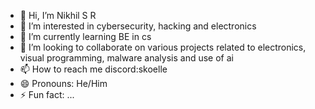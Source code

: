 - 👋 Hi, I’m Nikhil S R
- 👀 I’m interested in cybersecurity, hacking and electronics
- 🌱 I’m currently learning BE in cs
- 💞️ I’m looking to collaborate on various projects related to electronics, visual programming, malware analysis and use of ai
- 📫 How to reach me discord:skoelle
- 😄 Pronouns: He/Him
- ⚡ Fun fact: ...

<!---
Skoelle18/Skoelle18 is a ✨ special ✨ repository because its `README.md` (this file) appears on your GitHub profile.
You can click the Preview link to take a look at your changes.
--->
